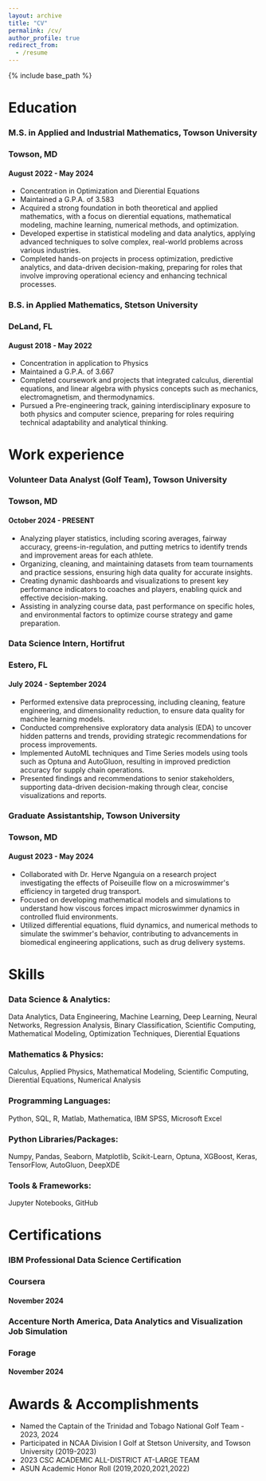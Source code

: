 ```yaml
---
layout: archive
title: "CV"
permalink: /cv/
author_profile: true
redirect_from:
  - /resume
---
```


{% include base_path %}

Education
======
### M.S. in Applied and Industrial Mathematics, Towson University 
### Towson, MD
#### August 2022 - May 2024
* Concentration in Optimization and Di erential Equations
* Maintained a G.P.A. of 3.583
* Acquired a strong foundation in both theoretical and applied mathematics, with a focus on di erential
equations, mathematical modeling, machine learning, numerical methods, and optimization.
* Developed expertise in statistical modeling and data analytics, applying advanced techniques to solve complex, real-world problems across various industries.
* Completed hands-on projects in process optimization, predictive analytics, and data-driven
decision-making, preparing for roles that involve improving operational e ciency and enhancing technical processes.


### B.S. in Applied Mathematics, Stetson University
### DeLand, FL
#### August 2018 - May 2022
* Concentration in application to Physics
* Maintained a G.P.A. of 3.667
* Completed coursework and projects that integrated calculus, di erential equations, and linear algebra with physics concepts such as mechanics, electromagnetism, and thermodynamics.
* Pursued a Pre-engineering track, gaining interdisciplinary exposure to both physics and computer science, preparing for roles requiring technical adaptability and analytical thinking.

Work experience
======
### Volunteer Data Analyst (Golf Team), Towson University
### Towson, MD
#### October 2024 - PRESENT
* Analyzing player statistics, including scoring averages, fairway accuracy, greens-in-regulation, and putting metrics to identify trends and improvement areas for each athlete.
* Organizing, cleaning, and maintaining datasets from team tournaments and practice sessions, ensuring high data quality for accurate insights. 
* Creating dynamic dashboards and visualizations to present key performance indicators to coaches and players, enabling quick and effective decision-making.
* Assisting in analyzing course data, past performance on specific holes, and environmental factors to optimize course strategy and game preparation.

### Data Science Intern, Hortifrut
### Estero, FL
#### July 2024 - September 2024
* Performed extensive data preprocessing, including cleaning, feature engineering, and dimensionality reduction, to ensure data quality for machine learning models.
* Conducted comprehensive exploratory data analysis (EDA) to uncover hidden patterns and trends, providing strategic recommendations for process improvements. 
* Implemented AutoML techniques and Time Series models using tools such as Optuna and AutoGluon, resulting in improved prediction accuracy for supply chain operations.
* Presented findings and recommendations to senior stakeholders, supporting data-driven decision-making through clear, concise visualizations and reports.

### Graduate Assistantship, Towson University
### Towson, MD
#### August 2023 - May 2024
* Collaborated with Dr. Herve Nganguia on a research project investigating the e ffects of Poiseuille flow on a microswimmer's effi ciency in targeted drug transport.
* Focused on developing mathematical models and simulations to understand how viscous forces impact microswimmer dynamics in controlled fluid environments.
* Utilized diff erential equations, fluid dynamics, and numerical methods to simulate the swimmer's behavior, contributing to advancements in biomedical engineering applications, such as drug delivery systems.

  
Skills
======
### Data Science & Analytics:
Data Analytics, Data Engineering, Machine Learning, Deep Learning, Neural Networks, Regression Analysis, Binary Classification, Scientific Computing, Mathematical Modeling, Optimization Techniques, Di erential Equations
### Mathematics & Physics: 
Calculus, Applied Physics, Mathematical Modeling, Scientific Computing, Di erential Equations, Numerical Analysis
### Programming Languages: 
Python, SQL, R, Matlab, Mathematica, IBM SPSS, Microsoft Excel
### Python Libraries/Packages: 
Numpy, Pandas, Seaborn, Matplotlib, Scikit-Learn, Optuna, XGBoost, Keras,
TensorFlow, AutoGluon, DeepXDE
### Tools & Frameworks: 
Jupyter Notebooks, GitHub

Certifications
======
### IBM Professional Data Science Certification
### Coursera
#### November 2024

### Accenture North America, Data Analytics and Visualization Job Simulation
### Forage
#### November 2024

  
Awards & Accomplishments
======
* Named the Captain of the Trinidad and Tobago National Golf Team - 2023, 2024
* Participated in NCAA Division I Golf at Stetson University, and Towson University (2019-2023)
* 2023 CSC ACADEMIC ALL-DISTRICT AT-LARGE TEAM
* ASUN Academic Honor Roll (2019,2020,2021,2022)
